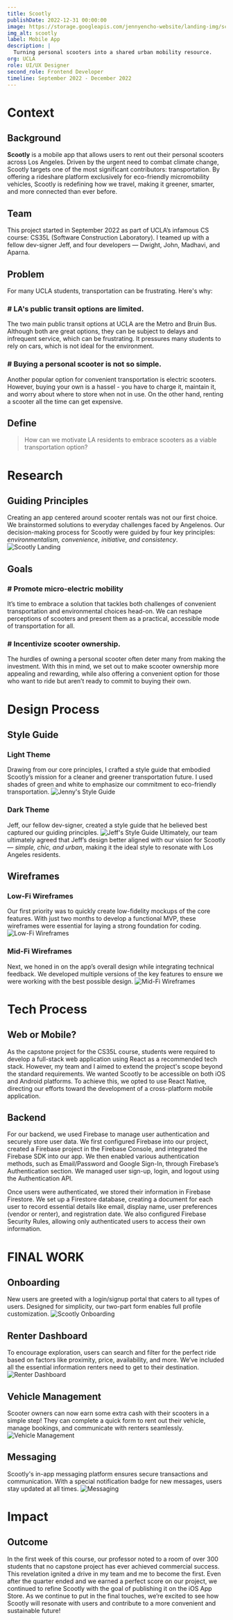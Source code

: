 ```yaml
---
title: Scootly
publishDate: 2022-12-31 00:00:00
image: https://storage.googleapis.com/jennyencho-website/landing-img/scootly-landing.png
img_alt: scootly
label: Mobile App
description: |
  Turning personal scooters into a shared urban mobility resource.
org: UCLA
role: UI/UX Designer
second_role: Frontend Developer
timeline: September 2022 - December 2022
---
```


# Context

## Background

**Scootly** is a mobile app that allows users to rent out their personal scooters across Los Angeles. Driven by the urgent need to combat climate change, Scootly targets one of the most significant contributors: transportation. By offering a rideshare platform exclusively for eco-friendly micromobility vehicles, Scootly is redefining how we travel, making it greener, smarter, and more connected than ever before.

## Team

This project started in September 2022 as part of UCLA’s infamous CS course: CS35L (Software Construction Laboratory). I teamed up with a fellow dev-signer Jeff, and four developers — Dwight, John, Madhavi, and Aparna.

## Problem

For many UCLA students, transportation can be frustrating. Here's why:

### # LA's public transit options are limited.

The two main public transit options at UCLA are the Metro and Bruin Bus. Although both are great options, they can be subject to delays and infrequent service, which can be frustrating. It pressures many students to rely on cars, which is not ideal for the environment.

### # Buying a personal scooter is not so simple.

Another popular option for convenient transportation is electric scooters. However, buying your own is a hassel - you have to charge it, maintain it, and worry about where to store when not in use. On the other hand, renting a scooter all the time can get expensive.

## Define

> How can we motivate LA residents to embrace scooters as a viable transportation option?

# Research

## Guiding Principles

Creating an app centered around scooter rentals was not our first choice. We brainstormed solutions to everyday challenges faced by Angelenos. Our decision-making process for Scootly were guided by four key principles: _environmentalism, convenience, initiative, and consistency_.
![Scootly Landing](https://storage.googleapis.com/jennyencho-website/scootly-img/scootly-guiding-principles.png)

## Goals

### # Promote micro-electric mobility

It’s time to embrace a solution that tackles both challenges of convenient transportation and environmental choices head-on. We can reshape perceptions of scooters and present them as a practical, accessible mode of transportation for all.

### # Incentivize scooter ownership.

The hurdles of owning a personal scooter often deter many from making the investment. With this in mind, we set out to make scooter ownership more appealing and rewarding, while also offering a convenient option for those who want to ride but aren’t ready to commit to buying their own.

# Design Process

## Style Guide

### Light Theme

Drawing from our core principles, I crafted a style guide that embodied Scootly’s mission for a cleaner and greener transportation future. I used shades of green and white to emphasize our commitment to eco-friendly transportation.
![Jenny's Style Guide](https://storage.googleapis.com/jennyencho-website/scootly-img/jenny-scootly-style-guide.png)

### Dark Theme

Jeff, our fellow dev-signer, created a style guide that he believed best captured our guiding principles.
![Jeff's Style Guide](https://storage.googleapis.com/jennyencho-website/scootly-img/jeff-scootly-style-guide.png)
Ultimately, our team ultimately agreed that Jeff’s design better aligned with our vision for Scootly — _simple, chic, and urban_, making it the ideal style to resonate with Los Angeles residents.

## Wireframes

### Low-Fi Wireframes

Our first priority was to quickly create low-fidelity mockups of the core features. With just two months to develop a functional MVP, these wireframes were essential for laying a strong foundation for coding.
![Low-Fi Wireframes](https://storage.googleapis.com/jennyencho-website/scootly-img/low-fi-wireframes.png)

### Mid-Fi Wireframes

Next, we honed in on the app’s overall design while integrating technical feedback. We developed multiple versions of the key features to ensure we were working with the best possible design.
![Mid-Fi Wireframes](https://storage.googleapis.com/jennyencho-website/scootly-img/mid-fi-wireframes.png)

# Tech Process

## Web or Mobile?

As the capstone project for the CS35L course, students were required to develop a full-stack web application using React as a recommended tech stack. However, my team and I aimed to extend the project's scope beyond the standard requirements. We wanted Scootly to be accessible on both iOS and Android platforms. To achieve this, we opted to use React Native, directing our efforts toward the development of a cross-platform mobile application.

## Backend

For our backend, we used Firebase to manage user authentication and securely store user data. We first configured Firebase into our project, created a Firebase project in the Firebase Console, and integrated the Firebase SDK into our app. We then enabled various authentication methods, such as Email/Password and Google Sign-In, through Firebase’s Authentication section. We managed user sign-up, login, and logout using the Authentication API.

Once users were authenticated, we stored their information in Firebase Firestore. We set up a Firestore database, creating a document for each user to record essential details like email, display name, user preferences (vendor or renter), and registration date. We also configured Firebase Security Rules, allowing only authenticated users to access their own information.

# FINAL WORK

## Onboarding

New users are greeted with a login/signup portal that caters to all types of users. Designed for simplicity, our two-part form enables full profile customization.
![Scootly Onboarding](https://storage.googleapis.com/jennyencho-website/scootly-img/onboarding.png)

## Renter Dashboard

To encourage exploration, users can search and filter for the perfect ride based on factors like proximity, price, availability, and more. We’ve included all the essential information renters need to get to their destination.
![Renter Dashboard](https://storage.googleapis.com/jennyencho-website/scootly-img/dashboard.png)

## Vehicle Management

Scooter owners can now earn some extra cash with their scooters in a simple step! They can complete a quick form to rent out their vehicle, manage bookings, and communicate with renters seamlessly.
![Vehicle Management](https://storage.googleapis.com/jennyencho-website/scootly-img/vendor-management.png)

## Messaging

Scootly's in-app messaging platform ensures secure transactions and communication. With a special notification badge for new messages, users stay updated at all times.
![Messaging](https://storage.googleapis.com/jennyencho-website/scootly-img/messaging.png)

# Impact

## Outcome

In the first week of this course, our professor noted to a room of over 300 students that no capstone project has ever achieved commercial success. This revelation ignited a drive in my team and me to become the first. Even after the quarter ended and we earned a perfect score on our project, we continued to refine Scootly with the goal of publishing it on the iOS App Store. As we continue to put in the final touches, we’re excited to see how Scootly will resonate with users and contribute to a more convenient and sustainable future!
